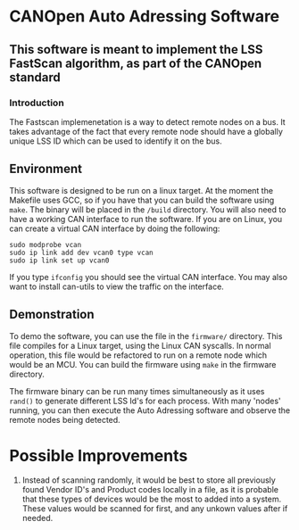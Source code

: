 # CANOpen Auto Adressing Software

## This software is meant to implement the LSS FastScan algorithm, as part of the CANOpen standard

### Introduction
The Fastscan implemenetation is a way to detect remote nodes on a bus. It takes advantage of the fact that every remote node should have a globally unique LSS ID which can be used to identify it on the bus. 

## Environment
This software is designed to be run on a linux target. At the moment the Makefile uses GCC, so if you have that you can build the software using `make`. The binary will be placed in the `/build` directory. You will also need to have a working CAN interface to run the software. If you are on Linux, you can create a virtual CAN interface by doing the following: 

```
sudo modprobe vcan
sudo ip link add dev vcan0 type vcan
sudo ip link set up vcan0
```

If you type `ifconfig` you should see the virtual CAN interface. You may also want to install can-utils to view the traffic on the interface.

## Demonstration
To demo the software, you can use the file in the `firmware/` directory. This file compiles for a Linux target, using the Linux CAN syscalls. In normal operation, this file would be refactored to run on a remote node which would be an MCU. You can build the firmware using `make` in the firmware directory. 

The firmware binary can be run many times simultaneously as it uses `rand()` to generate different LSS Id's for each process. With many 'nodes' running, you can then execute the Auto Adressing software and observe the remote nodes being detected. 

# Possible Improvements
1. Instead of scanning randomly, it would be best to store all previously found Vendor ID's and Product codes locally in a file, as it is probable that these types of devices would be the most to added into a system. These values would be scanned for first, and any unkown values after if needed. 